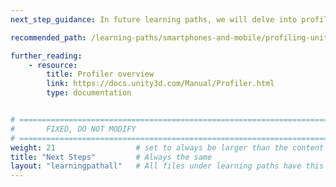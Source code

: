 ```yaml
---
next_step_guidance: In future learning paths, we will delve into profiling and optimizing more complex cases.

recommended_path: /learning-paths/smartphones-and-mobile/profiling-unity-apps-on-android/

further_reading:
    - resource:
        title: Profiler overview 
        link: https://docs.unity3d.com/Manual/Profiler.html
        type: documentation


# ================================================================================
#       FIXED, DO NOT MODIFY
# ================================================================================
weight: 21                  # set to always be larger than the content in this path, and one more than 'review'
title: "Next Steps"         # Always the same
layout: "learningpathall"   # All files under learning paths have this same wrapper
---
```

